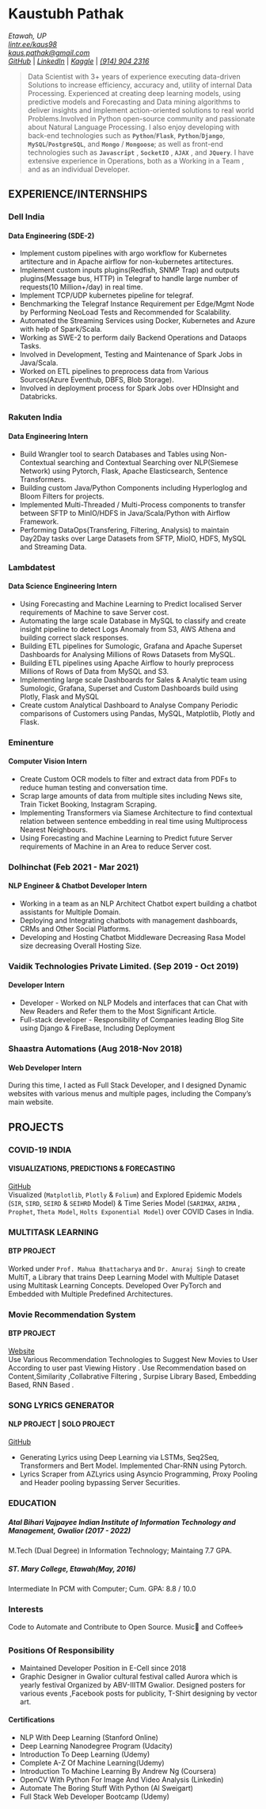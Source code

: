 # Kaustubh Pathak #
_Etawah, UP_  
[_lintr.ee/kaus98_](https://www.lintr.ee/kaus98)  
[_kaus.pathak@gmail.com_](mailto:kaus.pathak@gmail.com)  
[_GitHub_](https://github.com/terminate9298) |  [_LinkedIn_](https://www.linkedin.com/in/kaus98) |  [_Kaggle_](https://www.kaggle.com/terminate9298) | 
[_(914) 904 2316_](tel:+919149042316)
  
> Data Scientist with 3+ years of experience executing data-driven Solutions to increase efficiency, accuracy and, utility of internal Data Processing. Experienced at creating deep learning models, using predictive models and Forecasting and Data mining algorithms to deliver insights and implement action-oriented solutions to real world Problems.Involved in Python open-source community and passionate about Natural Language Processing.
I also enjoy developing with  back-end technologies such as **`Python`**/**`Flask`**, **`Python`**/**`Django`**,   **`MySQL`**/**`PostgreSQL`**, and **`Mongo`** / **`Mongoose`**; as well as front-end technologies such as  **`Javascript`** , **`SocketIO`** , **`AJAX`** , and **`JQuery`**. I have extensive experience in Operations, both as a Working in a Team , and as an individual Developer.

## EXPERIENCE/INTERNSHIPS ##

### Dell India ###
#### Data Engineering (SDE-2) ####
* Implement custom pipelines with argo workflow for Kubernetes artitecture and in Apache airflow for non-kubernetes artitectures.
* Implement custom inputs plugins(Redfish, SNMP Trap) and outputs plugins(Message bus, HTTP) in Telegraf to handle large number of requests(10 Million+/day) in real time.
* Implement TCP/UDP kubernetes pipeline for telegraf.
* Benchmarking the Telegraf Instance Requirement per Edge/Mgmt Node by Performing NeoLoad Tests and Recommended for Scalability.
* Automated the Streaming Services using Docker, Kubernetes and Azure with help of Spark/Scala.
* Working as SWE-2 to perform daily Backend Operations and Dataops Tasks.
* Involved in Development, Testing and Maintenance of Spark Jobs in Java/Scala.
* Worked on ETL pipelines to preprocess data from Various Sources(Azure Eventhub, DBFS, Blob Storage).
* Involved in deployment process for Spark Jobs over HDInsight and Databricks.


### Rakuten India ###
#### Data Engineering Intern ####
* Build Wrangler tool to search Databases and Tables using Non-Contextual searching and Contextual Searching over NLP(Siemese Network) using Pytorch, Flask, Apache Elasticsearch, Sentence Transformers.
* Building custom Java/Python Components including Hyperloglog and Bloom Filters for projects.
* Implemented Multi-Threaded / Multi-Process components to transfer between SFTP to MinIO/HDFS in Java/Scala/Python with Airflow Framework.
* Performing DataOps(Transfering, Filtering, Analysis) to maintain Day2Day tasks over Large Datasets from SFTP, MioIO, HDFS, MySQL and Streaming Data.

### Lambdatest ###
#### Data Science Engineering Intern ####
* Using Forecasting and Machine Learning to Predict localised Server requirements of Machine to save Server cost.
* Automating the large scale Database in MySQL to classify and create insight pipeline to detect Logs Anomaly from S3, AWS Athena and building correct slack responses.
* Building ETL pipelines for Sumologic, Grafana and Apache Superset Dashboards for Analysing Millions of Rows  Datasets from MySQL.
* Building ETL pipelines using Apache Airflow to hourly preprocess Millions of Rows of Data from MySQL and S3.
* Implementing large scale Dashboards for Sales & Analytic team using Sumologic, Grafana, Superset and Custom Dashboards build using Plotly, Flask and MySQL
* Create custom Analytical Dashboard to Analyse Company Periodic comparisons of Customers using Pandas, MySQL, Matplotlib, Plotly and Flask.

### Eminenture ###
#### Computer Vision Intern #####
* Create Custom OCR models to filter and extract data from PDFs to reduce human testing and conversation time.
* Scrap large amounts of data from multiple sites including News site, Train Ticket Booking, Instagram Scraping.
* Implementing Transformers via Siamese Architecture to find contextual relation between sentence embedding in real time using Multiprocess Nearest Neighbours.
* Using Forecasting and Machine Learning to Predict future Server requirements of Machine in an Area to reduce Server cost.

### Dolhinchat (Feb 2021 - Mar 2021) ###
#### NLP Engineer & Chatbot Developer Intern ####
* Working in a team as an NLP Architect Chatbot expert building a chatbot
assistants for Multiple Domain.
* Deploying and Integrating chatbots with management dashboards, CRMs
and Other Social Platforms.
* Developing and Hosting Chatbot Middleware Decreasing Rasa Model size decreasing Overall Hosting Size.

### Vaidik Technologies Private Limited. (Sep 2019 - Oct 2019) ###
#### Developer Intern ####
* Developer - Worked on NLP Models and interfaces that can Chat with New
Readers and Refer them to the Most Significant Article.
* Full-stack developer - Responsibility of Companies leading Blog Site using
Django & FireBase, Including Deployment

### Shaastra Automations (Aug 2018-Nov 2018) ###
#### Web Developer Intern    ####
During this time, I acted as Full Stack Developer, and I designed Dynamic websites
with various menus and multiple pages, including the Company’s main website.


## PROJECTS ##
### COVID-19 INDIA ###
#### VISUALIZATIONS, PREDICTIONS & FORECASTING ####
[GitHub](HTTPS://GITHUB.COM/TERMINATE9298/CORONA-VISUALIZATION-AND-PREDICTION)  
Visualized (`Matplotlib`, `Plotly` & `Folium`) and Explored Epidemic Models (`SIR`, `SIRD`, `SEIRD` & `SEIHRD` Model) & Time Series Model (`SARIMAX`, `ARIMA` , `Prophet`, `Theta Model`, `Holts Exponential Model`) over COVID Cases in India.

### MULTITASK LEARNING ###
#### BTP PROJECT ####
Worked under `Prof. Mahua Bhattacharya` and `Dr. Anuraj Singh` to create MultiT,
a Library that trains Deep Learning Model with Multiple Dataset using Multitask
Learning Concepts. Developed Over PyTorch and Embedded with Multiple Predefined Architectures.

### Movie Recommendation System ###
#### BTP PROJECT ####
[Website](https://rec-movies.herokuapp.com/)  
Use Various Recommendation Technologies to Suggest New Movies to User
According to user past Viewing History . Use Recommendation based on
Content,Similarity ,Collabrative Filtering , Surpise Library Based, Embedding
Based, RNN Based .

### SONG LYRICS GENERATOR ###
#### NLP PROJECT | SOLO PROJECT ####
[GitHub](HTTPS://COLAB.RESEARCH.GOOGLE.COM/DRIVE/1QOUCIAXZQEEO8GQ0MW5IYJ1KMAJ-BRFJ?USP=SHARING)  
* Generating Lyrics using Deep Learning via LSTMs, Seq2Seq, Transformers
and Bert Model. Implemented Char-RNN using Pytorch.
* Lyrics Scraper from AZLyrics using Asyncio Programming, Proxy Pooling and
Header pooling bypassing Server Securities.


### EDUCATION ###

##### Atal Bihari Vajpayee Indian Institute of Information Technology and Management, Gwalior (2017 - 2022) #####
M.Tech (Dual Degree) in Information Technology; Maintaing 7.7 GPA.

##### ST. Mary College, Etawah(May, 2016) #####
Intermediate In PCM with Computer; Cum. GPA: 8.8 / 10.0


### Interests ###
Code to Automate and Contribute to Open Source.
Music🎼 and Coffee☕

### Positions Of Responsibility ###
* Maintained Developer Position in E-Cell since 2018
* Graphic Designer in Gwalior cultural festival called Aurora which is yearly festival Organized by ABV-IIITM Gwalior. Designed posters for various events ,Facebook posts for publicity, T-Shirt designing by vector art.

#### Certifications ####
* NLP With Deep Learning (Stanford Online)
* Deep Learning Nanodegree Program (Udacity)
* Introduction To Deep Learning (Udemy)
* Complete A-Z Of Machine Learning(Udemy)
* Introduction To Machine Learning By Andrew Ng (Coursera)
* OpenCV With Python For Image And Video Analysis (Linkedin)
* Automate The Boring Stuff With Python (Al Sweigart)
* Full Stack Web Developer Bootcamp (Udemy)

